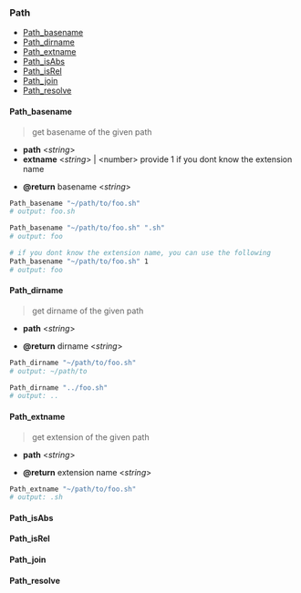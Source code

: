 ### Path

- [Path_basename](#Path_basename)
- [Path_dirname](#Path_dirname)
- [Path_extname](#Path_extname)
- [Path_isAbs](#Path_isAbs)
- [Path_isRel](#Path_isRel)
- [Path_join](#Path_join)
- [Path_resolve](#Path_resolve)

#### Path_basename

> get basename of the given path

- **path** \<*string*\>
- **extname** \<*string*\> | \<number\> provide 1 if you dont know the extension name

+ **@return** basename \<*string*\>

```sh
Path_basename "~/path/to/foo.sh"
# output: foo.sh

Path_basename "~/path/to/foo.sh" ".sh"
# output: foo

# if you dont know the extension name, you can use the following
Path_basename "~/path/to/foo.sh" 1
# output: foo
```

#### Path_dirname

> get dirname of the given path

- **path** \<*string*\>

+ **@return** dirname \<*string*\>

```sh
Path_dirname "~/path/to/foo.sh"
# output: ~/path/to

Path_dirname "../foo.sh"
# output: ..
```

#### Path_extname

> get extension of the given path

- **path** \<*string*\>

+ **@return** extension name \<*string*\>

```sh
Path_extname "~/path/to/foo.sh"
# output: .sh
```

#### Path_isAbs

#### Path_isRel

#### Path_join

#### Path_resolve